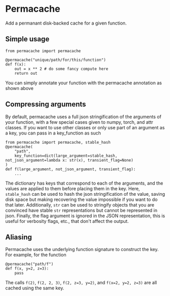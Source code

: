 
# Permacache

Add a permanant disk-backed cache for a given function.

## Simple usage

```
from permacache import permacache

@permacache("unique/path/for/this/function")
def f(x):
    out = x ** 2 # do some fancy compute here
    return out
```

You can simply annotate your function with the permacache annotation as shown above

## Compressing arguments

By default, permacache uses a full json stringification of the arguments of your function, with a few special cases given to numpy, torch, and attr classes. If you want to use other classes or only use part of an argument as a key, you can pass in a key_function as such

```
from permacache import permacache, stable_hash
@permacache(
    "path",
    key_function=dict(large_argument=stable_hash, not_json_argument=lambda x: str(x), transient_flag=None)
)
def f(large_argument, not_json_argument, transient_flag):
    ...
```

The dictionary has keys that correspond to each of the arguments, and the values are applied to them before placing them in the key. Here, `stable_hash` can be used to hash the json stringification of the value, saving disk space but making recovering the value impossible if you want to do that later. Additionally, `str` can be used to stringify objects that you are convinced have stable `str` representations but cannot be represented in json. Finally, the flag argument is ignored in the JSON representation, this is useful for verbosity flags, etc., that don't affect the output.

## Aliasing

Permacache uses the underlying function signature to construct the key. For example, for the function

```
@permacache("path/f")
def f(x, y=2, z=3):
    pass
```

The calls `f(2)`, `f(2, 2, 3)`, `f(2, z=3, y=2)`, and `f(x=2, y=2, z=3)` are all cached using the same key.
